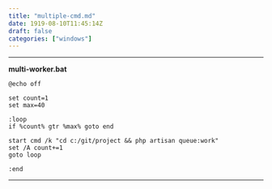 ```yaml
---
title: "multiple-cmd.md"
date: 1919-08-10T11:45:14Z
draft: false
categories: ["windows"]
---
```




---

**multi-worker.bat**

```shell
@echo off

set count=1
set max=40

:loop
if %count% gtr %max% goto end

start cmd /k "cd c:/git/project && php artisan queue:work"
set /A count+=1
goto loop

:end

```

---

